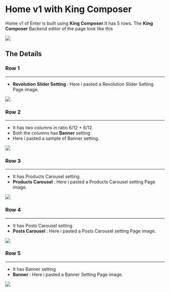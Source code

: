 # Home v1 with King Composer

Home v1 of Enter is built using **King Composer**.It has 5 rows. The **King Composer** Backend editor of the page look like this

![](http://transvelo.github.io/docs/enter/images/kc-homev1-setting.png)


## The Details

### Row 1
---
* **Revolution Slider Setting** : Here i pasted a Revolution Slider Setting Page image.

![](http://transvelo.github.io/docs/enter/images/home-v1-slider-setting.png)

### Row 2
---
* It has two columns in ratio 6/12 + 6/12.
* Both the columns has **Banner** setting .
* Here i pasted a sample of Banner setting.

![](http://transvelo.github.io/docs/enter/images/kc-banner-setting.png)

### Row 3
---
* It has Products Carousel setting
* **Products Carousel** : Here i pasted a Products Carousel setting Page image.

![](http://transvelo.github.io/docs/enter/images/kc-products-carousel-setting.png)


### Row 4
---
* It has Posts Carousel setting
* **Posts Carousel** : Here i pasted a Posts Carousel setting Page image.


![](http://transvelo.github.io/docs/enter/images/kc-post-carousel-setting.png)

### Row 5
---
* It has Banner setting
* **Banner** : Here i pasted a Banner Setting Page image.

![](http://transvelo.github.io/docs/enter/images/kc-banner-setting.png)

